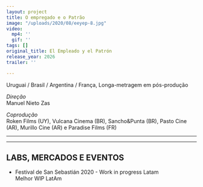 ```yaml
---
layout: project
title: O empregado e o Patrão
image: "/uploads/2020/08/eeyep-8.jpg"
video:
  mp4: ''
  gif: ''
tags: []
original_title: El Empleado y el Patrón
release_year: 2026
trailer: ''

---
```

Uruguai / Brasil / Argentina / França, Longa-metragem em pós-produção

_Direção_  
Manuel Nieto Zas

_Coprodução_  
Roken Films (UY), Vulcana Cinema (BR), Sancho&Punta (BR), Pasto Cine (AR), Murillo Cine (AR) e Paradise Films (FR)

***

***

## LABS, MERCADOS E EVENTOS

* Festival de San Sebastián 2020 - Work in progress Latam  
  Melhor WIP LatAm